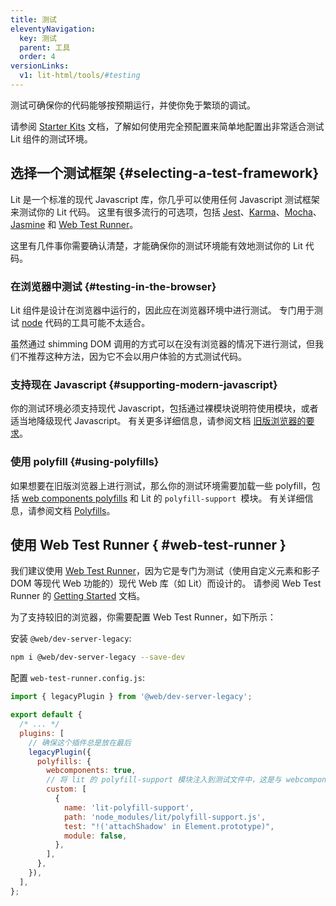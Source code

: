 ```yaml
---
title: 测试
eleventyNavigation:
  key: 测试
  parent: 工具
  order: 4
versionLinks:
  v1: lit-html/tools/#testing
---
```


测试可确保你的代码能够按预期运行，并使你免于繁琐的调试。

请参阅 [Starter Kits]({{baseurl}}/docs/tools/starter-kits/) 文档，了解如何使用完全预配置来简单地配置出非常适合测试 Lit 组件的测试环境。

## 选择一个测试框架 {#selecting-a-test-framework}

Lit 是一个标准的现代 Javascript 库，你几乎可以使用任何 Javascript 测试框架来测试你的 Lit 代码。 这里有很多流行的可选项，包括 [Jest](https://jestjs.io/)、[Karma](https://karma-runner.github.io/)、[Mocha](https://mochajs.org/)、[Jasmine](https://jasmine.github.io/) 和 [Web Test Runner](https://modern-web.dev/docs/test-runner/overview/)。

这里有几件事你需要确认清楚，才能确保你的测试环境能有效地测试你的 Lit 代码。

### 在浏览器中测试 {#testing-in-the-browser}

Lit 组件是设计在浏览器中运行的，因此应在浏览器环境中进行测试。 专门用于测试 [node](https://nodejs.org/) 代码的工具可能不太适合。

<div class="alert alert-info">
虽然通过 shimming DOM 调用的方式可以在没有浏览器的情况下进行测试，但我们不推荐这种方法，因为它不会以用户体验的方式测试代码。
</div>

### 支持现在 Javascript {#supporting-modern-javascript}

你的测试环境必须支持现代 Javascript，包括通过裸模块说明符使用模块，或者适当地降级现代 Javascript。 有关更多详细信息，请参阅文档 [旧版浏览器的要求]({{baseurl}}/docs/tools/requirements/#building-for-legacy-browsers)。

### 使用 polyfill {#using-polyfills}

如果想要在旧版浏览器上进行测试，那么你的测试环境需要加载一些 polyfill，包括 [web components polyfills](https://github.com/webcomponents/polyfills/tree/master/packages/webcomponentsjs) 和 Lit 的 `polyfill-support `模块。 有关详细信息，请参阅文档 [Polyfills]({{baseurl}}/docs/tools/requirements/#polyfills)。
## 使用 Web Test Runner { #web-test-runner }

我们建议使用 [Web Test Runner](https://modern-web.dev/docs/test-runner/overview/)，因为它是专门为测试（使用自定义元素和影子 DOM 等现代 Web 功能的）现代 Web 库（如 Lit）而设计的。 请参阅 Web Test Runner 的 [Getting Started](https://modern-web.dev/guides/test-runner/getting-started) 文档。

为了支持较旧的浏览器，你需要配置 Web Test Runner，如下所示：

安装 `@web/dev-server-legacy`:

```bash
npm i @web/dev-server-legacy --save-dev
```

配置  `web-test-runner.config.js`:

```js
import { legacyPlugin } from '@web/dev-server-legacy';

export default {
  /* ... */
  plugins: [
    // 确保这个插件总是放在最后
    legacyPlugin({
      polyfills: {
        webcomponents: true,
        // 将 lit 的 polyfill-support 模块注入到测试文件中，这是与 webcomponents 的 polyfill 交互所必需的
        custom: [
          {
            name: 'lit-polyfill-support',
            path: 'node_modules/lit/polyfill-support.js',
            test: "!('attachShadow' in Element.prototype)",
            module: false,
          },
        ],
      },
    }),
  ],
};
```

